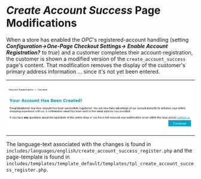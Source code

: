 # *Create Account Success* Page Modifications #

When a store has enabled the *OPC*'s registered-account handling (setting ***Configuration->One-Page Checkout Settings->
Enable Account Registration?*** to *true*) and a customer completes their account-registration, the customer is shown a modified version of the `create_account_success` page's content.  That modification removes the display of the customer's primary address information &hellip; since it's not yet been entered.

----------

![](images/create_account_success_register.jpg)

----------

The language-text associated with the changes is found in `includes/languages/english/create_account_success_register.php` and the page-template is found in `includes/templates/template_default/templates/tpl_create_account_success_register.php`.